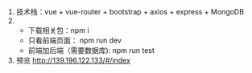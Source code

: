 1. 技术栈：vue + vue-router + bootstrap + axios + express + MongoDB
2. - 下载相关包：npm i
   - 只看前端页面： npm run dev
   - 前端加后端（需要数据库): npm run test
3. 预览 http://139.196.122.133/#/index
